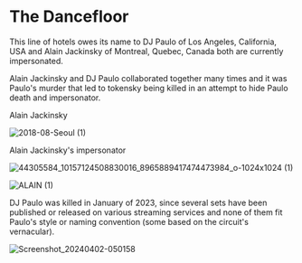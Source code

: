 # The Dancefloor
This line of hotels owes its name to DJ Paulo of Los Angeles, California, USA and Alain Jackinsky of Montreal, Quebec, Canada both are currently impersonated.

Alain Jackinsky and DJ Paulo collaborated together many times and it was Paulo's murder that led to tokensky being killed in an attempt to hide Paulo death and impersonator.

Alain Jackinsky

![2018-08-Seoul (1)](https://github.com/9413d5ff2a0b4f237a264010b65350e7/TAG/assets/165702254/29609d92-5ad0-401e-b0d2-a64aeebd8bf7)

Alain Jackinsky's impersonator

![44305584_10157124508830016_8965889417474473984_o-1024x1024 (1)](https://github.com/9413d5ff2a0b4f237a264010b65350e7/TAG/assets/165702254/e0fab0f2-280d-4334-b1c2-bd7edb398c70)

![ALAIN (1)](https://github.com/9413d5ff2a0b4f237a264010b65350e7/TAG/assets/165702254/5c04cbbc-13c9-4b29-b911-ed3e5df42e58)

DJ Paulo was killed in January of 2023, since several sets have been published or released on various streaming services and none of them fit Paulo's style or naming convention (some based on the circuit's vernacular).

![Screenshot_20240402-050158](https://github.com/9413d5ff2a0b4f237a264010b65350e7/TAG/assets/159488374/dd6160a5-6596-433e-bf17-92772f475593)
